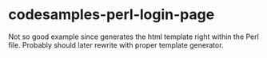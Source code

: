 # codesamples-perl-login-page
Not so good example since generates the html template right within the Perl file.
Probably should later rewrite with proper template generator.
